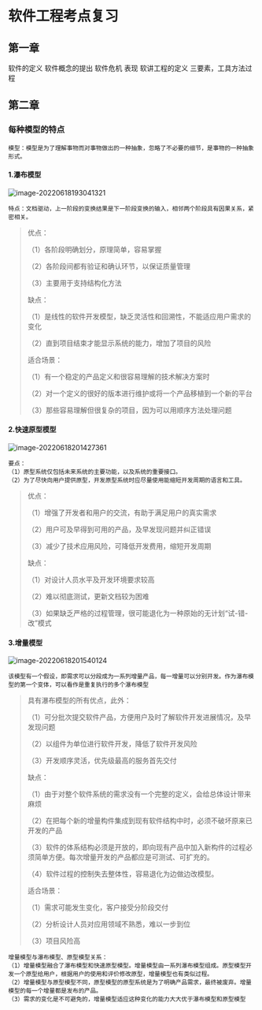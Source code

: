 # 软件工程考点复习

## 第一章

软件的定义
软件概念的提出
软件危机    表现
软讲工程的定义
三要素，工具方法过程

## 第二章

### 每种模型的特点

```
模型：模型是为了理解事物而对事物做出的一种抽象，忽略了不必要的细节，是事物的一种抽象形式。
```

#### 1.瀑布模型

![image-20220618193041321](https://typora-imagehost-1308499275.cos.ap-shanghai.myqcloud.com/2022-5/202206181930390.png)

```
特点：文档驱动，上一阶段的变换结果是下一阶段变换的输入，相邻两个阶段具有因果关系，紧密相关。
```

>优点：
>
>（1）各阶段明确划分，原理简单，容易掌握
>
>（2）各阶段间都有验证和确认环节，以保证质量管理
>
>（3）主要用于支持结构化方法
>
>缺点：
>
>（1）是线性的软件开发模型，缺乏灵活性和回溯性，不能适应用户需求的变化
>
>（2）直到项目结束才能显示系统的能力，增加了项目的风险
>
>适合场景：
>
>（1）有一个稳定的产品定义和很容易理解的技术解决方案时
>
>（2）对一个定义的很好的版本进行维护或将一个产品移植到一个新的平台
>
>（3）那些容易理解但很复杂的项目，因为可以用顺序方法处理问题

#### 2.快速原型模型

![image-20220618201427361](https://typora-imagehost-1308499275.cos.ap-shanghai.myqcloud.com/2022-%C2%B76/202206182014413.png)

```
要点：
（1）原型系统仅包括未来系统的主要功能，以及系统的重要接口。
（2）为了尽快向用户提供原型，开发原型系统时应尽量使用能缩短开发周期的语言和工具。
```

>优点：
>
>（1）增强了开发者和用户的交流，有助于满足用户的真实需求
>
>（2）用户可及早得到可用的产品，及早发现问题并纠正错误
>
>（3）减少了技术应用风险，可降低开发费用，缩短开发周期
>
>缺点：
>
>（1）对设计人员水平及开发环境要求较高
>
>（2）难以彻底测试，更新文档较为困难
>
>（3）如果缺乏严格的过程管理，很可能退化为一种原始的无计划“试-错-改”模式

#### 3.增量模型

![image-20220618201540124](https://typora-imagehost-1308499275.cos.ap-shanghai.myqcloud.com/2022-%C2%B76/202206182015189.png)

```
该模型有一个假设，即需求可以分段成为一系列增量产品，每一增量可以分别开发。作为瀑布模型的第一个变体，可以看作是重复执行的多个瀑布模型
```

>具有瀑布模型的所有优点，此外：
>
>（1）可分批次提交软件产品，方便用户及时了解软件开发进展情况，及早发现问题
>
>（2）以组件为单位进行软件开发，降低了软件开发风险
>
>（3）开发顺序灵活，优先级最高的服务首先交付
>
>缺点：
>
>（1）由于对整个软件系统的需求没有一个完整的定义，会给总体设计带来麻烦
>
>（2）在把每个新的增量构件集成到现有软件结构中时，必须不破坏原来已开发的产品
>
>（3）软件的体系结构必须是开放的，即向现有产品中加入新构件的过程必须简单方便。每次增量开发的产品都应是可测试、可扩充的。
>
>（4）软件过程的控制失去整体性，容易退化为边做边改模型。
>
>适合场景：
>
>（1）需求可能发生变化，客户接受分阶段交付
>
>（2）分析设计人员对应用领域不熟悉，难以一步到位
>
>（3）项目风险高

```http
增量模型与瀑布模型、原型模型关系：
（1）增量模型融合了瀑布模型和快速原型模型。增量模型由一系列瀑布模型组成。原型模型开发一个原型给用户，根据用户的使用和评价修改原型，增量模型也有类似过程。
（2）增量模型与原型模型不同，原型模型的原型系统是为了明确产品需求，最终被废弃。增量模型的每一个增量都是发布的产品。
（3）需求的变化是不可避免的，增量模型适应这种变化的能力大大优于瀑布模型和原型模型
```

